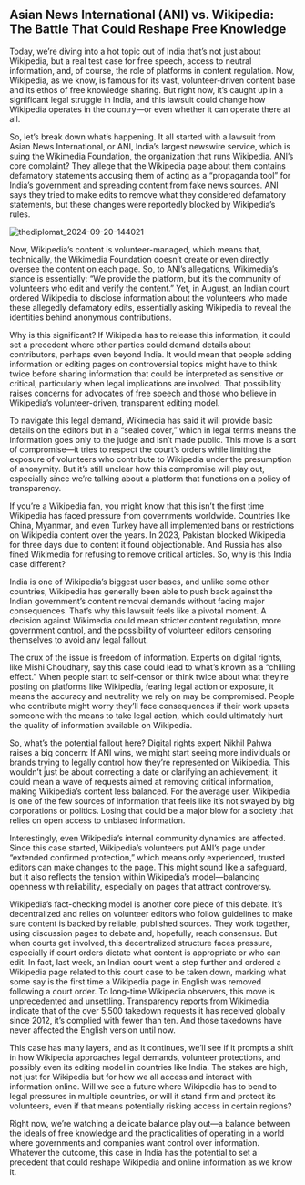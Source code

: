 ##  Asian News International (ANI) vs. Wikipedia: The Battle That Could Reshape Free Knowledge
 Today, we’re diving into a hot topic out of India that’s not just about Wikipedia, but a real test case for free speech, access to neutral information, and, of course, the role of platforms in content regulation. Now, Wikipedia, as we know, is famous for its vast, volunteer-driven content base and its ethos of free knowledge sharing. But right now, it’s caught up in a significant legal struggle in India, and this lawsuit could change how Wikipedia operates in the country—or even whether it can operate there at all.

So, let’s break down what’s happening. It all started with a lawsuit from Asian News International, or ANI, India’s largest newswire service, which is suing the Wikimedia Foundation, the organization that runs Wikipedia. ANI’s core complaint? They allege that the Wikipedia page about them contains defamatory statements accusing them of acting as a “propaganda tool” for India’s government and spreading content from fake news sources. ANI says they tried to make edits to remove what they considered defamatory statements, but these changes were reportedly blocked by Wikipedia’s rules.

![thediplomat_2024-09-20-144021](https://github.com/user-attachments/assets/c9ee8094-aaf2-46a2-8b49-e0ac9b586523)

Now, Wikipedia’s content is volunteer-managed, which means that, technically, the Wikimedia Foundation doesn’t create or even directly oversee the content on each page. So, to ANI’s allegations, Wikimedia’s stance is essentially: “We provide the platform, but it’s the community of volunteers who edit and verify the content.” Yet, in August, an Indian court ordered Wikipedia to disclose information about the volunteers who made these allegedly defamatory edits, essentially asking Wikipedia to reveal the identities behind anonymous contributions.

Why is this significant? If Wikipedia has to release this information, it could set a precedent where other parties could demand details about contributors, perhaps even beyond India. It would mean that people adding information or editing pages on controversial topics might have to think twice before sharing information that could be interpreted as sensitive or critical, particularly when legal implications are involved. That possibility raises concerns for advocates of free speech and those who believe in Wikipedia’s volunteer-driven, transparent editing model.

To navigate this legal demand, Wikimedia has said it will provide basic details on the editors but in a “sealed cover,” which in legal terms means the information goes only to the judge and isn’t made public. This move is a sort of compromise—it tries to respect the court’s orders while limiting the exposure of volunteers who contribute to Wikipedia under the presumption of anonymity. But it’s still unclear how this compromise will play out, especially since we’re talking about a platform that functions on a policy of transparency.

If you’re a Wikipedia fan, you might know that this isn’t the first time Wikipedia has faced pressure from governments worldwide. Countries like China, Myanmar, and even Turkey have all implemented bans or restrictions on Wikipedia content over the years. In 2023, Pakistan blocked Wikipedia for three days due to content it found objectionable. And Russia has also fined Wikimedia for refusing to remove critical articles. So, why is this India case different?

India is one of Wikipedia’s biggest user bases, and unlike some other countries, Wikipedia has generally been able to push back against the Indian government’s content removal demands without facing major consequences. That’s why this lawsuit feels like a pivotal moment. A decision against Wikimedia could mean stricter content regulation, more government control, and the possibility of volunteer editors censoring themselves to avoid any legal fallout.

The crux of the issue is freedom of information. Experts on digital rights, like Mishi Choudhary, say this case could lead to what’s known as a “chilling effect.” When people start to self-censor or think twice about what they’re posting on platforms like Wikipedia, fearing legal action or exposure, it means the accuracy and neutrality we rely on may be compromised. People who contribute might worry they’ll face consequences if their work upsets someone with the means to take legal action, which could ultimately hurt the quality of information available on Wikipedia.

So, what’s the potential fallout here? Digital rights expert Nikhil Pahwa raises a big concern: If ANI wins, we might start seeing more individuals or brands trying to legally control how they’re represented on Wikipedia. This wouldn’t just be about correcting a date or clarifying an achievement; it could mean a wave of requests aimed at removing critical information, making Wikipedia’s content less balanced. For the average user, Wikipedia is one of the few sources of information that feels like it’s not swayed by big corporations or politics. Losing that could be a major blow for a society that relies on open access to unbiased information.

Interestingly, even Wikipedia’s internal community dynamics are affected. Since this case started, Wikipedia’s volunteers put ANI’s page under “extended confirmed protection,” which means only experienced, trusted editors can make changes to the page. This might sound like a safeguard, but it also reflects the tension within Wikipedia’s model—balancing openness with reliability, especially on pages that attract controversy.

Wikipedia’s fact-checking model is another core piece of this debate. It’s decentralized and relies on volunteer editors who follow guidelines to make sure content is backed by reliable, published sources. They work together, using discussion pages to debate and, hopefully, reach consensus. But when courts get involved, this decentralized structure faces pressure, especially if court orders dictate what content is appropriate or who can edit. In fact, last week, an Indian court went a step further and ordered a Wikipedia page related to this court case to be taken down, marking what some say is the first time a Wikipedia page in English was removed following a court order. To long-time Wikipedia observers, this move is unprecedented and unsettling. Transparency reports from Wikimedia indicate that of the over 5,500 takedown requests it has received globally since 2012, it’s complied with fewer than ten. And those takedowns have never affected the English version until now.

This case has many layers, and as it continues, we’ll see if it prompts a shift in how Wikipedia approaches legal demands, volunteer protections, and possibly even its editing model in countries like India. The stakes are high, not just for Wikipedia but for how we all access and interact with information online. Will we see a future where Wikipedia has to bend to legal pressures in multiple countries, or will it stand firm and protect its volunteers, even if that means potentially risking access in certain regions?

Right now, we’re watching a delicate balance play out—a balance between the ideals of free knowledge and the practicalities of operating in a world where governments and companies want control over information. Whatever the outcome, this case in India has the potential to set a precedent that could reshape Wikipedia and online information as we know it. 
